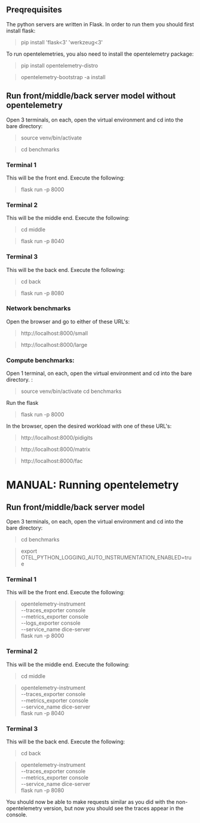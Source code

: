 ## Preqrequisites

The python servers are written in Flask. In order to run them you should first install flask:
> pip install 'flask<3' 'werkzeug<3'

To run opentelemetries, you also need to install the opentelemetry package:
> pip install opentelemetry-distro

> opentelemetry-bootstrap -a install


## Run front/middle/back server model without opentelemetry
Open 3 terminals, on each, open the virtual environment and cd into the bare directory:

> source venv/bin/activate

> cd benchmarks

### Terminal 1
This will be the front end. Execute the following:

> flask run -p 8000

### Terminal 2
This will be the middle end. Execute the following:

> cd middle

> flask run -p 8040

### Terminal 3
This will be the back end. Execute the following: 

> cd back

> flask run -p 8080

### Network benchmarks
Open the browser and go to either of these URL's:

> http://localhost:8000/small

> http://localhost:8000/large

### Compute benchmarks:

Open 1 terminal, on each, open the virtual environment and cd into the bare directory. :

> source venv/bin/activate
> cd benchmarks

Run the flask

> flask run -p 8000

In the browser, open the desired workload with one of these URL's:

> http://localhost:8000/pidigits

> http://localhost:8000/matrix

> http://localhost:8000/fac

# MANUAL: Running opentelemetry

## Run front/middle/back server model
Open 3 terminals, on each, open the virtual environment and cd into the bare directory:

> cd benchmarks

> export OTEL_PYTHON_LOGGING_AUTO_INSTRUMENTATION_ENABLED=true


### Terminal 1
This will be the front end. Execute the following:

> opentelemetry-instrument \
    --traces_exporter console \
    --metrics_exporter console \
    --logs_exporter console \
    --service_name dice-server \
    flask run -p 8000

### Terminal 2
This will be the middle end. Execute the following:

> cd middle

> opentelemetry-instrument \
    --traces_exporter console \
    --metrics_exporter console \
    --service_name dice-server \
    flask run -p 8040

### Terminal 3
This will be the back end. Execute the following: 

> cd back

> opentelemetry-instrument \
    --traces_exporter console \
    --metrics_exporter console \
    --service_name dice-server \
    flask run -p 8080

You should now be able to make requests similar as you did with the non-opentelemetry version, but now you should see the traces appear in the console.